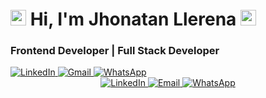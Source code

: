 # <img src="https://media.giphy.com/media/hvRJCLFzcasrR4ia7z/giphy.gif" width=25>  Hi, I'm Jhonatan Llerena <img src="https://media.giphy.com/media/hvRJCLFzcasrR4ia7z/giphy.gif" width=25> 

### Frontend Developer | Full Stack Developer

<a href="https://www.linkedin.com/in/jhonatan-llerena/" target="_blank">
  <img src="https://img.shields.io/badge/-LinkedIn-blue?style=flat-square&logo=Linkedin&logoColor=white" alt="LinkedIn" />
</a>
<a href="mailto:jonlle19@gmail.com" target="_blank">
  <img src="https://img.shields.io/badge/-Gmail-red?style=flat-square&logo=Gmail&logoColor=white" alt="Gmail" />
</a>
<a href="https://wa.me/573146124693" target="_blank">
  <img src="https://img.shields.io/badge/WhatsApp-25D366?style=flat&logo=whatsapp&logoColor=white" alt="WhatsApp" />
</a>

<div align="center">
  <a href="https://linkedin.com/in/jhonatan-llerena" target="_blank">
    <img src="https://img.shields.io/badge/LinkedIn-0077B5?style=for-the-badge&logo=linkedin&logoColor=white" alt="LinkedIn" />
  </a>
  <a href="mailto:jonlle19@gmail.com" target="_blank">
    <img src="https://img.shields.io/badge/Gmail-D14836?style=for-the-badge&logo=gmail&logoColor=white" alt="Email" />
  </a>
  <a href="tel:+573146124693" target="_blank">
    <img src="https://img.shields.io/badge/WhatsApp-25D366?style=for-the-badge&logo=whatsapp&logoColor=white" alt="WhatsApp" />
  </a>
</div>
